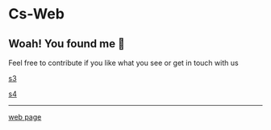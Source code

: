 # Cs-Web


## Woah! You found me 👋

Feel free to contribute if you like what you see or get in touch with us


[s3](./sem3/)

[s4](./Sem%204)


******************************************************************************
[web page](http://cs-web.vercel.app/)
